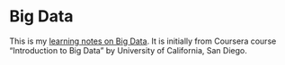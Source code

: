 # Big Data 

This is my [learning notes on Big Data](http://scientistcafe.com/notes/BigData). 
It is initially from Coursera course “Introduction to Big Data” by University of California, San Diego.


